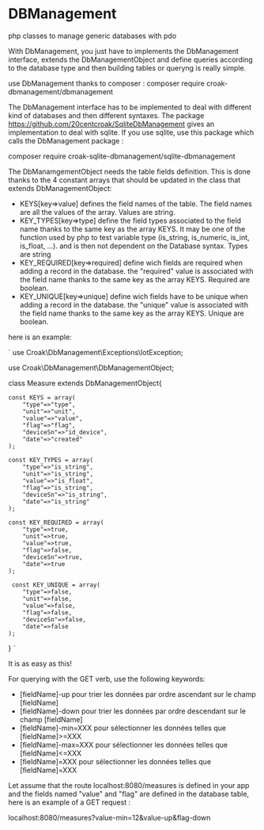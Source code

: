 # DBManagement
php classes to manage generic databases with pdo

With DbManagement, you just have to implements the DbManagement interface, extends the DbManagementObject and define queries according to the database type and then building tables or queryng is really simple.

use DbManagement thanks to composer : composer require croak-dbmanagement/dbmanagement

The DbManagement interface has to be implemented to deal with different kind of databases and then different syntaxes. The package https://github.com/20centcroak/SqliteDbManagement gives an implementation to deal with sqlite. If you use sqlite, use this package which calls the DbManagement package :

composer require croak-sqlite-dbmanagement/sqlite-dbmanagement

The DbManamgementObject needs the table fields definition. This is done thanks to the 4 constant arrays that should be updated in the class that extends DbManagementObject:

 - KEYS[key=>value] defines the field names of the table. The field names are all the values of the array. Values are string.
 - KEY_TYPES[key=>type] define the field types associated to the field name thanks to the same key as the array KEYS. It may be one of the function used by php to test variable type (is_string, is_numeric, is_int, is_float, ...). and is then not dependent on the Database syntax. Types are string
 - KEY_REQUIRED[key=>required] define wich fields are required when adding a record in the database. the "required" value is associated with the field name thanks to the same key as the array KEYS. Required are boolean.
 - KEY_UNIQUE[key=>unique] define wich fields have to be unique when adding a record in the database. the "unique" value is associated with the field name thanks to the same key as the array KEYS. Unique are boolean.
 
 here is an example:
 
`
use Croak\DbManagement\Exceptions\IotException;

use Croak\DbManagement\DbManagementObject;

class Measure extends DbManagementObject{

    const KEYS = array(
        "type"=>"type",
        "unit"=>"unit",
        "value"=>"value",
        "flag"=>"flag",
        "deviceSn"=>"id_device",
        "date"=>"created"
    );

    const KEY_TYPES = array(
        "type"=>"is_string",
        "unit"=>"is_string",
        "value"=>"is_float",
        "flag"=>"is_string",
        "deviceSn"=>"is_string",
        "date"=>"is_string"
    );

    const KEY_REQUIRED = array(
        "type"=>true,
        "unit"=>true,
        "value"=>true,
        "flag"=>false,
        "deviceSn"=>true,
        "date"=>true
    );

     const KEY_UNIQUE = array(
        "type"=>false,
        "unit"=>false,
        "value"=>false,
        "flag"=>false,
        "deviceSn"=>false,
        "date"=>false
    );
}
`

It is as easy as this!

For querying with the GET verb, use the following keywords:
 - [fieldName]-up pour trier les données par ordre ascendant sur le champ [fieldName]
 - [fieldName]-down pour trier les données par ordre descendant sur le champ [fieldName]
 - [fieldName]-min=XXX pour sélectionner les données telles que [fieldName]>=XXX
 - [fieldName]-max=XXX pour sélectionner les données telles que [fieldName]<=XXX
 - [fieldName]=XXX pour sélectionner les données telles que [fieldName]=XXX
 
 Let assume that the route localhost:8080/measures is defined in your app and the fields named "value" and "flag" are defined in the database table, here is an example of a GET request : 
 
localhost:8080/measures?value-min=12&value-up&flag-down
